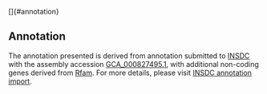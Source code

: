 []{#annotation}

Annotation
----------

The annotation presented is derived from annotation submitted to
[INSDC](http://www.insdc.org) with the assembly accession
[GCA\_000827495.1](http://www.ebi.ac.uk/ena/data/view/GCA_000827495.1),
with additional non-coding genes derived from
[Rfam](http://rfam.xfam.org/). For more details, please visit [INSDC
annotation
import](http://ensemblgenomes.org/info/data/insdc_annotation).
